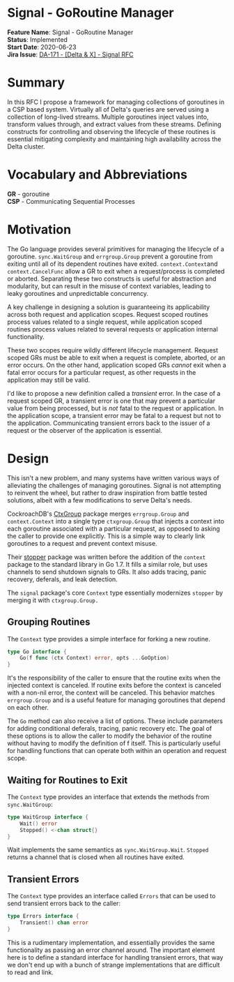 # Signal - GoRoutine Manager

**Feature Name**: Signal - GoRoutine Manager \
**Status**: Implemented \
**Start Date**: 2020-06-23 \
**Jira Issue**: [DA-171 - [Delta & X] - Signal RFC](https://arya-analytics.atlassian.net/browse/DA-171)

# Summary

In this RFC I propose a framework for managing collections of goroutines in a CSP based
system. Virtually all of Delta's queries are served using a collection of long-lived
streams. Multiple goroutines inject values into, transform values through,
and extract values from these streams. Defining constructs for controlling and
observing the lifecycle of these routines is essential mitigating complexity
and maintaining high availability across the Delta cluster.

# Vocabulary and Abbreviations

**GR** - goroutine \
**CSP** - Communicating Sequential Processes

# Motivation

The Go language provides several primitives for managing the lifecycle of a goroutine.
`sync.WaitGroup` and `errgroup.Group` prevent a goroutine from exiting until all of
its dependent routines have exited. `context.Context`and `context.CancelFunc` allow a
GR to exit when a request/process is completed or aborted. Separating these two
constructs is useful for abstraction and modularity, but can result in the misuse of
context variables, leading to leaky goroutines and unpredictable concurrency.

A key challenge in designing a solution is guaranteeing its applicability across both
request and application scopes. Request scoped routines process values related to a
single request, while application scoped routines process values related to several
requests or application internal functionality.

These two scopes require wildly different lifecycle management. Request scoped GRs
must be able to exit when a request is complete, aborted, or an error occurs.
On the other hand, application scoped GRs *cannot* exit when a fatal error occurs for a
particular request, as other requests in the application may still be valid.

I'd like to propose a new definition called a *transient* error. In the case of a
request scoped GR, a transient error is one that may prevent a particular value
from being processed, but is *not* fatal to the request or application. In the
application scope, a transient error may be fatal to a request but not to the
application. Communicating transient errors back to the issuer of a request or the
observer of the application is essential.

# Design

This isn't a new problem, and many systems have written various ways of alleviating
the challenges of managing goroutines. Signal is not attempting to reinvent
the wheel, but rather to draw inspiration from battle tested solutions, albeit with
a few modifications to serve Delta's needs.

CockroachDB's [CtxGroup](https://github.com/cockroachdb/cockroach/tree/master/pkg/util/ctxgroup)
package merges `errgroup.Group` and `context.Context` into a single
type `ctxgroup.Group`
that injects a context into each goroutine associated with a particular
request, as opposed to asking the caller to provide one explicitly. This is a simple
way to clearly link goroutines to a request and prevent context misuse.

Their [stopper](https://github.com/cockroachdb/cockroach/blob/master/pkg/cli/start.go)
package was written before the addition of the `context` package to the standard library
in Go 1.7. It fills a similar role, but uses channels to send shutdown signals to
GRs. It also adds tracing, panic recovery, deferals, and leak detection.

The `signal` package's core `Context` type essentially modernizes `stopper` by
merging it with `ctxgroup.Group.`

## Grouping Routines

The `Context` type provides a simple interface for forking a new routine.

```go
type Go interface {
    Go(f func (ctx Context) error, opts ...GoOption)
}
```

It's the responsibility of the caller to ensure that the routine exits when the
injected context is canceled. If routine exits before the context is canceled with
a non-nil error, the context will be canceled. This behavior matches `errgroup.Group`
and is a useful feature for managing goroutines that depend on each other.

The `Go` method can also receive a list of options. These include parameters for adding
conditional deferals, tracing, panic recovery etc. The goal of these options is to allow
the caller to modify the behavior of the routine without having to modify the
definition of f itself. This is particularly useful for handling functions that can
operate both within an operation and request scope.

## Waiting for Routines to Exit

The `Context` type provides an interface that extends the methods from `sync.WaitGroup`:

```go
type WaitGroup interface {
    Wait() error
    Stopped() <-chan struct{}
}
```

Wait implements the same semantics as `sync.WaitGroup.Wait`. `Stopped` returns a channel
that is closed when all routines have exited.

## Transient Errors

The `Context` type provides an interface called `Errors` that can be used to send
transient errors back to the caller:

```go
type Errors interface {
    Transient() chan error
}
```

This is a rudimentary implementation, and essentially provides the same functionality
as passing an error channel around. The important element here is to define a standard
interface for handling transient errors, that way we don't end up with a bunch of 
strange implementations that are difficult to read and link.